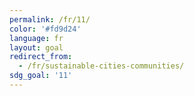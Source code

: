 ```yaml
---
permalink: /fr/11/
color: '#fd9d24'
language: fr
layout: goal
redirect_from:
  - /fr/sustainable-cities-communities/
sdg_goal: '11'
---
```

